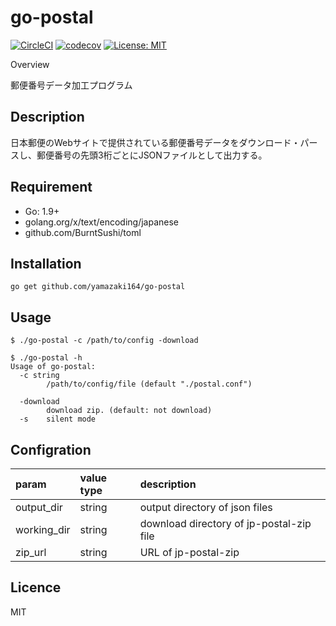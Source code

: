 go-postal
====

[![CircleCI](https://circleci.com/gh/yamazaki164/go-postal/tree/master.svg?style=svg)](https://circleci.com/gh/yamazaki164/go-postal/tree/master)
[![codecov](https://codecov.io/gh/yamazaki164/go-postal/branch/master/graph/badge.svg)](https://codecov.io/gh/yamazaki164/go-postal)
[![License: MIT](https://img.shields.io/badge/License-MIT-yellow.svg)](https://opensource.org/licenses/MIT)


Overview

郵便番号データ加工プログラム

## Description

日本郵便のWebサイトで提供されている郵便番号データをダウンロード・パースし、郵便番号の先頭3桁ごとにJSONファイルとして出力する。

## Requirement

- Go: 1.9+
- golang.org/x/text/encoding/japanese
- github.com/BurntSushi/toml

## Installation

```
go get github.com/yamazaki164/go-postal
```

## Usage

```shell
$ ./go-postal -c /path/to/config -download
```

```shell
$ ./go-postal -h
Usage of go-postal:
  -c string
        /path/to/config/file (default "./postal.conf")

  -download
        download zip. (default: not download)
  -s    silent mode
```

## Configration

|param|value type|description|
|:--|:--|:--|
| output_dir | string | output directory of json files |
| working_dir | string | download directory of jp-postal-zip file |
| zip_url | string | URL of jp-postal-zip |


## Licence

MIT